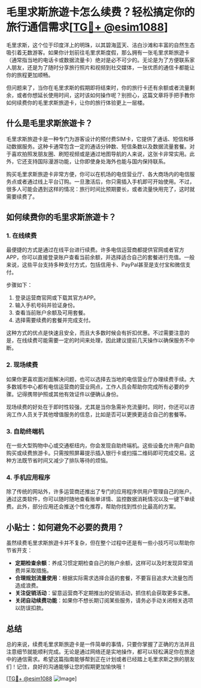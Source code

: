 # 毛里求斯旅遊卡怎么续费？轻松搞定你的旅行通信需求[[TG💪+ @esim1088](https://t.me/s/esim1088)]

毛里求斯，这个位于印度洋上的明珠，以其碧海蓝天、洁白沙滩和丰富的自然生态吸引着无数游客。如果你计划前往毛里求斯度假，那么拥有一张毛里求斯旅遊卡（通常指当地的电话卡或数据流量卡）绝对是必不可少的。无论是为了方便联系家人朋友，还是为了随时分享旅行照片和视频到社交媒体，一张优质的通信卡都能让你的旅程更加顺畅。

但问题来了，当你在毛里求斯的假期即将结束时，你的旅行卡还有余额或者流量剩余，或者你想延长使用时间，这时该如何操作呢？别担心，这篇文章将手把手教你如何续费你的毛里求斯旅遊卡，让你的旅行体验更上一层楼。

## 什么是毛里求斯旅遊卡？

毛里求斯旅遊卡是一种专门为游客设计的预付费SIM卡，它提供了通话、短信和移动数据服务。这种卡通常包含一定的通话分钟数、短信条数以及数据流量套餐。对于喜欢拍照发朋友圈、刷短视频或是通过地图导航的人来说，这张卡非常实用。此外，它还支持国际漫游功能，让你即使身处海外也能与国内保持联系。

购买毛里求斯旅遊卡非常方便，你可以在机场的电信营业厅、各大商场内的电信服务点或者通过线上平台订购。一旦激活后，你只需插入手机即可开始使用。不过，很多人可能会遇到这样的情况：旅行时间比预期要长，或者流量快用完了，这时就需要续费了。

## 如何续费你的毛里求斯旅遊卡？

### 1. 在线续费

最便捷的方式是通过在线平台进行续费。许多电信运营商都提供官网或者官方APP，你可以直接登录账户查看当前余额，并选择适合自己的套餐进行充值。一般来说，这些平台支持多种支付方式，包括信用卡、PayPal甚至是支付宝和微信支付。

步骤如下：
1. 登录运营商官网或下载其官方APP。
2. 输入手机号码并验证身份。
3. 查看当前账户余额及可用套餐。
4. 选择需要续费的套餐并完成支付。

这种方式的优点是快速且安全，而且大多数时候会有折扣优惠。不过需要注意的是，在线续费可能需要一定的时间来处理，因此建议提前几天操作以确保服务不中断。

### 2. 现场续费

如果你更喜欢面对面解决问题，也可以选择去当地的电信营业厅办理续费手续。大多数城市中心都有电信运营商的营业网点，工作人员会帮助你完成所有必要的步骤。记得携带护照或其他有效证件以便确认身份。

现场续费的好处在于即时性较强，尤其是当你急需补充流量时。同时，你还可以咨询工作人员关于其他增值服务的信息，比如是否可以更换更适合自己的套餐等。

### 3. 自助终端机

在一些大型购物中心或交通枢纽内，你会发现自助终端机。这些设备允许用户自助购买或续费旅游卡。只需按照屏幕提示插入银行卡或扫描二维码即可完成交易。这种方法既节省时间又减少了排队等待的烦恼。

### 4. 手机应用程序

除了传统的网站外，许多运营商还推出了专门的应用程序供用户管理自己的账户。通过这类软件，你可以随时随地查看账单详情、监控数据消耗情况以及一键下单续费。此外，部分应用还会推送个性化推荐，帮助你找到性价比最高的方案。

## 小贴士：如何避免不必要的费用？

虽然续费毛里求斯旅遊卡并不复杂，但在整个过程中还是有一些小技巧可以帮助你节省开支：

- **定期检查余额**：养成习惯定期检查自己的账户余额，这样可以及时发现异常消费并采取措施。
- **合理规划流量使用**：根据实际需求选择合适的套餐，不要盲目追求大流量包而造成浪费。
- **关注促销活动**：留意运营商不定期推出的促销活动，抓住机会获取更多实惠。
- **关闭自动续费功能**：如果你不想长期订阅某些服务，请务必手动关闭相关选项以防误扣款。

## 总结

总的来说，续费毛里求斯旅遊卡是一件简单的事情，只要你掌握了正确的方法并且注意细节就能顺利完成。无论是通过网络还是实地操作，都可以轻松满足你在旅途中的通信需求。希望这篇指南能够帮到正在计划或者已经踏上毛里求斯之旅的朋友们！记住，良好的沟通能够让您的假期更加愉快哦！

[[TG💪+ @esim1088](https://t.me/s/esim1088) ![Image](https://i.postimg.cc/4NQfJmqS/Snipaste-2025-05-13-00-14-12.png)]